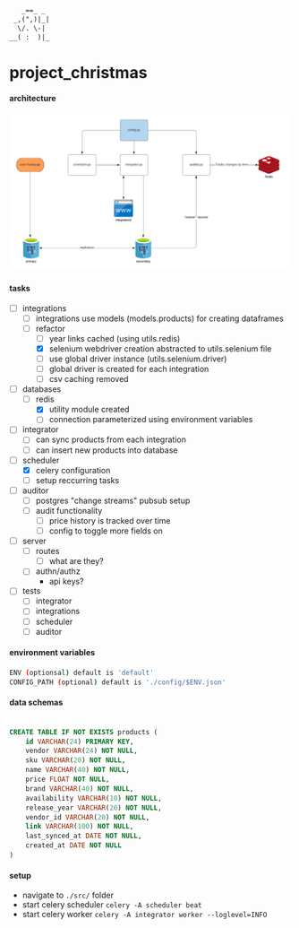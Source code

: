        _==_ _
     _,(",)|_|
      \/. \-|
    __( :  )|_

# project_christmas

#### architecture

![architecture](./images/architecture.png?raw=true "High-Level Architecture")

#### tasks
- [ ] integrations
    - [ ] integrations use models (models.products) for creating dataframes
    - [ ] refactor
        - [ ] year links cached (using utils.redis)
        - [x] selenium webdriver creation abstracted to utils.selenium file
        - [ ] use global driver instance (utils.selenium.driver)
        - [ ] global driver is created for each integration
        - [ ] csv caching removed
- [ ] databases
    - [ ] redis
        - [x] utility module created
        - [ ] connection parameterized using environment variables
- [ ] integrator
    - [ ] can sync products from each integration
    - [ ] can insert new products into database
- [ ] scheduler
    - [x] celery configuration
    - [ ] setup reccurring tasks
- [ ] auditor
    - [ ] postgres "change streams" pubsub setup
    - [ ] audit functionality
        - [ ] price history is tracked over time
        - [ ] config to toggle more fields on
- [ ] server
    - [ ] routes
        - [ ] what are they?
    - [ ] authn/authz
        - api keys?
- [ ] tests
    - [ ] integrator
    - [ ] integrations
    - [ ] scheduler
    - [ ] auditor

#### environment variables
```bash
ENV (optionsal) default is 'default'
CONFIG_PATH (optional) default is './config/$ENV.json'
```

#### data schemas
```sql

CREATE TABLE IF NOT EXISTS products (
    id VARCHAR(24) PRIMARY KEY,
    vendor VARCHAR(24) NOT NULL,
    sku VARCHAR(20) NOT NULL,
    name VARCHAR(40) NOT NULL,
    price FLOAT NOT NULL,
    brand VARCHAR(40) NOT NULL,
    availability VARCHAR(10) NOT NULL,
    release_year VARCHAR(20) NOT NULL,
    vendor_id VARCHAR(20) NOT NULL,
    link VARCHAR(100) NOT NULL,
    last_synced_at DATE NOT NULL,
    created_at DATE NOT NULL
)

```

#### setup
- navigate to `./src/` folder
- start celery scheduler `celery -A scheduler beat`
- start celery worker `celery -A integrator worker --loglevel=INFO`